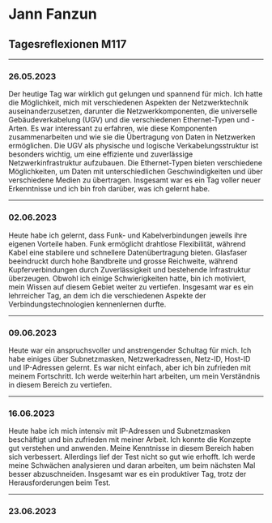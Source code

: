 # Jann Fanzun
 
## Tagesreflexionen M117

---
### 26.05.2023

Der heutige Tag war wirklich gut gelungen und spannend für mich. Ich hatte die Möglichkeit, mich mit verschiedenen Aspekten der Netzwerktechnik auseinanderzusetzen, darunter die Netzwerkkomponenten, die universelle Gebäudeverkabelung (UGV) und die verschiedenen Ethernet-Typen und -Arten. Es war interessant zu erfahren, wie diese Komponenten zusammenarbeiten und wie sie die Übertragung von Daten in Netzwerken ermöglichen. Die UGV als physische und logische Verkabelungsstruktur ist besonders wichtig, um eine effiziente und zuverlässige Netzwerkinfrastruktur aufzubauen. Die Ethernet-Typen bieten verschiedene Möglichkeiten, um Daten mit unterschiedlichen Geschwindigkeiten und über verschiedene Medien zu übertragen. Insgesamt war es ein Tag voller neuer Erkenntnisse und ich bin froh darüber, was ich gelernt habe.

---
### 02.06.2023


Heute habe ich gelernt, dass Funk- und Kabelverbindungen jeweils ihre eigenen Vorteile haben. Funk ermöglicht drahtlose Flexibilität, während Kabel eine stabilere und schnellere Datenübertragung bieten. Glasfaser beeindruckt durch hohe Bandbreite und grosse Reichweite, während Kupferverbindungen durch Zuverlässigkeit und bestehende Infrastruktur überzeugen. Obwohl ich einige Schwierigkeiten hatte, bin ich motiviert, mein Wissen auf diesem Gebiet weiter zu vertiefen. Insgesamt war es ein lehrreicher Tag, an dem ich die verschiedenen Aspekte der Verbindungstechnologien kennenlernen durfte.

---
### 09.06.2023

Heute war ein anspruchsvoller und anstrengender Schultag für mich. Ich habe einiges über Subnetzmasken, Netzwerkadressen, Netz-ID, Host-ID und IP-Adressen gelernt. Es war nicht einfach, aber ich bin zufrieden mit meinem Fortschritt. Ich werde weiterhin hart arbeiten, um mein Verständnis in diesem Bereich zu vertiefen.

---

### 16.06.2023

Heute habe ich mich intensiv mit IP-Adressen und Subnetzmasken beschäftigt und bin zufrieden mit meiner Arbeit. Ich konnte die Konzepte gut verstehen und anwenden. Meine Kenntnisse in diesem Bereich haben sich verbessert. Allerdings lief der Test nicht so gut wie erhofft. Ich werde meine Schwächen analysieren und daran arbeiten, um beim nächsten Mal besser abzuschneiden. Insgesamt war es ein produktiver Tag, trotz der Herausforderungen beim Test.

---

### 23.06.2023
